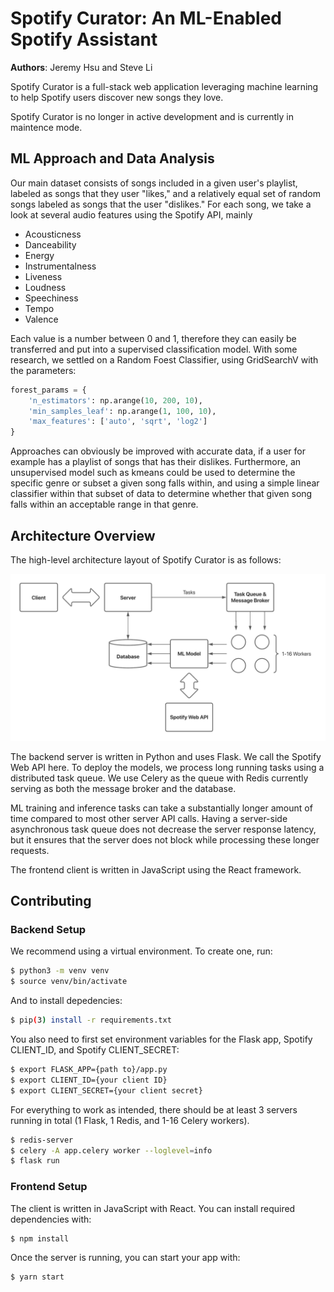 # Spotify Curator: An ML-Enabled Spotify Assistant

**Authors**: Jeremy Hsu and Steve Li

Spotify Curator is a full-stack web application leveraging machine learning to
help Spotify users discover new songs they love.

Spotify Curator is no longer in active development and is currently in maintence
mode.

## ML Approach and Data Analysis
Our main dataset consists of songs included in a given user's playlist, labeled
as songs that they user "likes," and a relatively equal set of random songs
labeled as songs that the user "dislikes." For each song, we take a look at
several audio features using the Spotify API, mainly
* Acousticness
* Danceability
* Energy
* Instrumentalness
* Liveness
* Loudness
* Speechiness
* Tempo
* Valence

Each value is a number between 0 and 1, therefore they can easily be transferred
and put into a supervised classification model. With some research, we settled on
a Random Foest Classifier, using GridSearchV with the parameters:

```python
forest_params = {
    'n_estimators': np.arange(10, 200, 10),
    'min_samples_leaf': np.arange(1, 100, 10),
    'max_features': ['auto', 'sqrt', 'log2']
}
```
Approaches can obviously be improved with accurate data, if a user for example
has a playlist of songs that has their dislikes. Furthermore, an unsupervised
model such as kmeans could be used to determine the specific genre or subset a
given song falls within, and using a simple linear classifier within that subset
of data to determine whether that given song falls within an acceptable range in
that genre.

## Architecture Overview

The high-level architecture layout of Spotify Curator is as follows:

<img
  src="images/full-architecture.png"
  title="Full Architecture"
  alt="Full Architecture"
/>

The backend server is written in Python and uses Flask. We call the Spotify Web
API here. To deploy the models, we process long running tasks using a
distributed task queue. We use Celery as the queue with Redis currently serving
as both the message broker and the database.

ML training and inference tasks can take a substantially longer amount
of time compared to most other server API calls. Having a server-side
asynchronous task queue does not decrease the server response latency, but it
ensures that the server does not block while processing these longer requests.

The frontend client is written in JavaScript using the React framework.

## Contributing

### Backend Setup

We recommend using a virtual environment. To create one, run:
```bash
$ python3 -m venv venv
$ source venv/bin/activate
```
And to install depedencies:
```bash
$ pip(3) install -r requirements.txt
```
You also need to first set environment variables for the Flask app, Spotify
CLIENT_ID, and Spotify CLIENT_SECRET:
```bash
$ export FLASK_APP={path to}/app.py
$ export CLIENT_ID={your client ID}
$ export CLIENT_SECRET={your client secret}
```
For everything to work as intended, there should be at least 3 servers running
in total (1 Flask, 1 Redis, and 1-16 Celery workers).
```bash
$ redis-server
$ celery -A app.celery worker --loglevel=info
$ flask run
```

### Frontend Setup

The client is written in JavaScript with React. You can install required
dependencies with:
```
$ npm install
```
Once the server is running, you can start your app with:
```
$ yarn start
```
